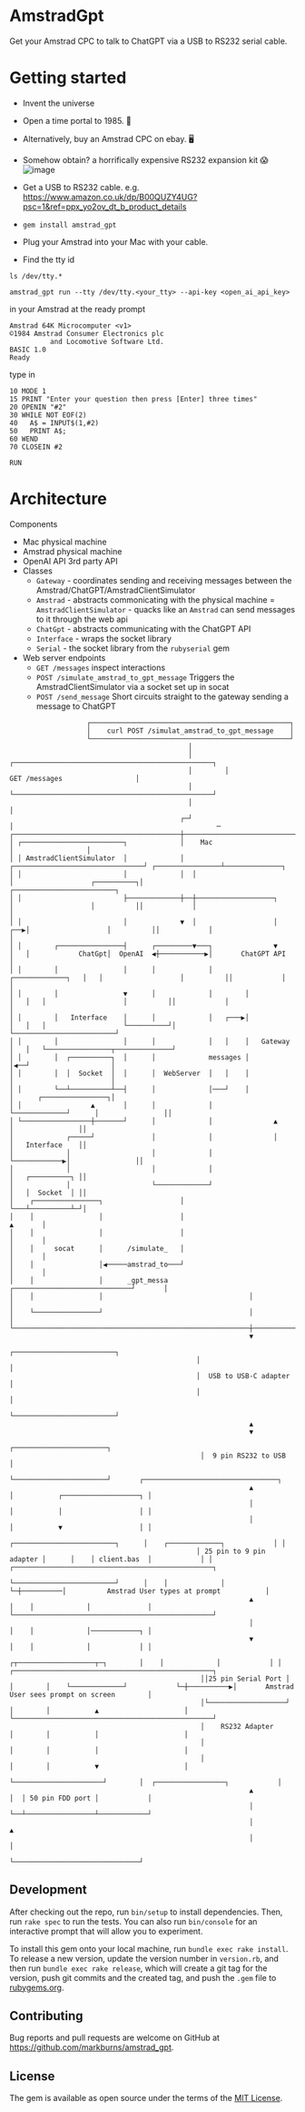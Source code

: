 # AmstradGpt

Get your Amstrad CPC to talk to ChatGPT via a USB to RS232 serial cable.

# Getting started
- Invent the universe
- Open a time portal to 1985. 👾
- Alternatively, buy an Amstrad CPC on ebay. 🖥️
- Somehow obtain? a horrifically expensive RS232 expansion kit 😱
![image](https://github.com/user-attachments/assets/9386a91c-777a-4914-aadb-6686be6c3ced)

- Get a USB to RS232 cable. e.g. https://www.amazon.co.uk/dp/B00QUZY4UG?psc=1&ref=ppx_yo2ov_dt_b_product_details
- `gem install amstrad_gpt`
- Plug your Amstrad into your Mac with your cable.
- Find the tty id

```
ls /dev/tty.*
```

```
amstrad_gpt run --tty /dev/tty.<your_tty> --api-key <open_ai_api_key>
```

in your Amstrad at the ready prompt
```
Amstrad 64K Microcomputer <v1>
©1984 Amstrad Consumer Electronics plc
          and Locomotive Software Ltd.
BASIC 1.0
Ready
```

type in
```
10 MODE 1
15 PRINT "Enter your question then press [Enter] three times"
20 OPENIN "#2"
30 WHILE NOT EOF(2)
40   A$ = INPUT$(1,#2)
50   PRINT A$;
60 WEND
70 CLOSEIN #2

RUN
```

# Architecture

Components

- Mac physical machine
- Amstrad physical machine
- OpenAI API 3rd party API
- Classes
  - `Gateway` - coordinates sending and receiving messages between the Amstrad/ChatGPT/AmstradClientSimulator
  - `Amstrad` - abstracts commonicating with the physical machine
  = `AmstradClientSimulator` - quacks like an `Amstrad` can send messages to it through the web api
  - `ChatGpt` - abstracts communicating with the ChatGPT API
  - `Interface` - wraps the socket library
  - `Serial` - the socket library from the `rubyserial` gem
- Web server endpoints
  - `GET /messages` inspect interactions
  - `POST /simulate_amstrad_to_gpt_message` Triggers the AmstradClientSimulator via a socket set up in socat
  - `POST /send_message` Short circuits straight to the gateway sending a message to ChatGPT

```
                   ┌─────────────────────────────────────────────────┐
                   │    curl POST /simulat_amstrad_to_gpt_message    │
                   └─────────────────────────────────────────────────┘
                                            │
                                            │        ┌─────────────────────────────────────────────────┐
                                            │        │                  GET /messages                  │
                                            │        └─────────────────────────────────────────────────┘
                                            │                                 │
                                          ┌─┘                                 │                                                  ─
┌─────────────────────────────────────────┼───────────────────────────────────┼──────────────────┐
│ ┌─────────────────────────┐             │    Mac                            │                  │
│ │ AmstradClientSimulator  │             │  ┌────────────────────────────────┘ ┌────────────────┴──────────────┐
│ │                         │             │  │                                  │                   ┌──────────┐│            ┌─────────────────────────┐
│ │                         ├─────────────┼──┼───────────────────┐              │                   │          ││            │                         │
│ │                         │             ▼  │                   │          ┌──▶│                   │          ││            │                         │
│ │        ┌────────────────┤      ┌─────────▼───┐               ▼          │   │            ChatGpt│  OpenAI  ◀┼───────────▶│       ChatGPT API       │
│ │        │                │      │             │        ┌─────────────┐   │   │                   │          ││            │                         │
│ │        │                ▼      │             │        │             │   │   │                   │          ││            │                         │
│ │        │   Interface    │      │             │   ┌───▶│             │   │   │                   └──────────┘│            └─────────────────────────┘
│ │        │                │      │             │   │    │   Gateway   │   │   └────────────────┬──────────────┘
│ │        │  ┌──────────┐  │      │             messages │             │◀──┘                    │
│ │        │  │  Socket  │  │      │  WebServer  │   │    │             │                        │
│ │        └──┴──────────┴──┤      │             │───┘    │             │      ┌────────────────┐│
│ │                 ▲       │      │             │        └─────────────┘      │                ││
│ └─────────────────┼───────┘      │             │               ▲             │                ││
│             ┌─────┘              │             │               │             │   Interface    ││
│             │                    │             │               └────────────▶│                ││
│             │                    │             │                             │   ┌──────────┐ ││
│             │                    └─────────────┘                             │   │  Socket  │ ││
│    ┌────────────────┐                   │                                    └───┴──────────┴─┘│
│    │                │                   │                                              ▲       │
│    │                │                   │                                              │       │
│    │     socat      │      /simulate_   │                                              │       │
│    │                │◀─────amstrad_to───┘                                              │       │
│    │                │      _gpt_messa                    ┌─────────────────────────────┘       │
│    │                │                                    │                                     │
│    └────────────────┘                                    │                                     │
└──────────────────────────────────────────────────────────┼─────────────────────────────────────┘
                                                           ▼
                                              ┌─────────────────────────┐
                                              │                         │
                                              │  USB to USB-C adapter   │
                                              │                         │
                                              └─────────────────────────┘
                                                           ▲
                                                           ▼
                                               ┌───────────────────────┐
                                               │  9 pin RS232 to USB   │
                                               └───────────────────────┘       ┌─────────────────────────────────┐
                                                           ▲                   │           ┌───────────────────┐ │
                                                           │                   │           │                   │ │
                                                           │                   │           ▼                   │ │
                                              ┌─────────────────────────┐      │    ┌─────────────┐            │ │
                                              │ 25 pin to 9 pin adapter │      │    │ client.bas  │            │ │          ┌─────────────────────────────────────────────────┐
                                              └─────────────────────────┘      │    │             │            └─┼──────────│          Amstrad User types at prompt           │
                                                           ▲                   │    │             │              │          └─────────────────────────────────────────────────┘
                                                           │                   │    │             │────────────┐ │
                                                           ▼                   │    │             │            │ │
                                               ┌┬───────────────────┬─┐        │    │             │            │ │           ┌─────────────────────────────────────────────────┐
                                               ││25 pin Serial Port │ │        │    └─────────────┘            └─┼──────────▶│       Amstrad User sees prompt on screen        │
                                               │└───────────────────┘ │        │           ▲                     │           └─────────────────────────────────────────────────┘
                                               │    RS232 Adapter     │        │           │                     │
                                               │                      │        │           │                     │
                                               │                      │        │           ▼                     │
                                               └──────────────────────┘        │  ┌─────────────────┐            │
                                                           ▲                   │  │ 50 pin FDD port │            │
                                                           │                   └──┴─────────────────┴────────────┘
                                                           │                               ▲
                                                           │                               │
                                                           └───────────────────────────────┘
```
## Development

After checking out the repo, run `bin/setup` to install dependencies.
Then, run `rake spec` to run the tests.
You can also run `bin/console` for an interactive prompt that will allow you to experiment.

To install this gem onto your local machine, run `bundle exec rake install`.
To release a new version, update the version number in `version.rb`, and then run `bundle exec rake release`, which will create a git tag for the version, push git commits and the created tag, and push the `.gem` file to [rubygems.org](https://rubygems.org).

## Contributing

Bug reports and pull requests are welcome on GitHub at https://github.com/markburns/amstrad_gpt.

## License

The gem is available as open source under the terms of the
[MIT License](https://opensource.org/licenses/MIT).


